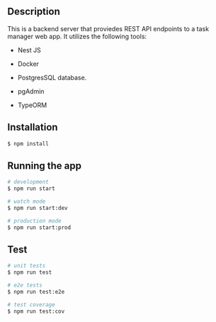 ## Description

This is a backend server that proviedes REST API endpoints to a task manager web app.
It utilizes the following tools:

- Nest JS

- Docker

- PostgresSQL database.

- pgAdmin

- TypeORM

## Installation

```bash
$ npm install
```

## Running the app

```bash
# development
$ npm run start

# watch mode
$ npm run start:dev

# production mode
$ npm run start:prod
```

## Test

```bash
# unit tests
$ npm run test

# e2e tests
$ npm run test:e2e

# test coverage
$ npm run test:cov
```
